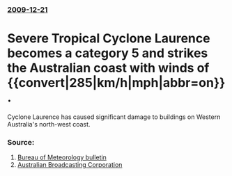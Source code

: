 ### [2009-12-21](/news/2009/12/21/index.md)

#  Severe Tropical Cyclone Laurence becomes a category 5 and strikes the Australian coast with winds of {{convert|285|km/h|mph|abbr=on}}. 

Cyclone Laurence has caused significant damage to buildings on Western Australia&#039;s north-west coast.


### Source:

1. [Bureau of Meteorology bulletin](http://www.bom.gov.au/cgi-bin/wrap_fwo.pl?IDW24100.txt)
2. [Australian Broadcasting Corporation](http://www.abc.net.au/news/stories/2009/12/22/2777990.htm?section=justin)
